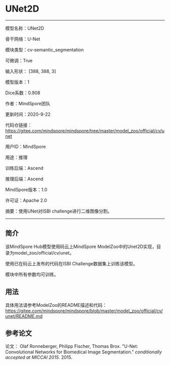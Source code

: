 # UNet2D

---

模型名称：UNet2D

骨干网络：U-Net

模块类型：cv-semantic_segmentation

可微调：True

输入形状： [388, 388, 3]

模型版本：1

Dice系数：0.908

作者：MindSpore团队

更新时间：2020-9-22

代码仓链接： <https://gitee.com/mindspore/mindspore/tree/master/model_zoo/official/cv/unet>

用户ID：MindSpore

用途：推理

训练后端：Ascend

推理后端：Ascend

MindSpore版本：1.0

许可证：Apache 2.0

摘要：使用UNet对ISBI challenge进行二维图像分割。

---

## 简介

该MindSpore Hub模型使用码云上MindSpore ModelZoo中的Unet2D实现，目录为model_zoo/official/cv/unet。

使用已在码云上发布的代码在ISBI Challenge数据集上训练该模型。

模块中所有参数均可训练。

## 用法

具体用法请参考ModelZoo的README描述和代码：
<https://gitee.com/mindspore/mindspore/blob/master/model_zoo/official/cv/unet/README.md>

## 参考论文

论文： Olaf Ronneberger, Philipp Fischer, Thomas Brox. "U-Net: Convolutional Networks for Biomedical Image Segmentation." *conditionally accepted at MICCAI 2015*. 2015.
